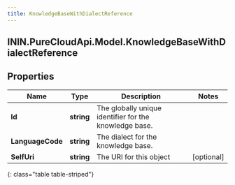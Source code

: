 ```yaml
---
title: KnowledgeBaseWithDialectReference
---
```

## ININ.PureCloudApi.Model.KnowledgeBaseWithDialectReference

## Properties

|Name | Type | Description | Notes|
|------------ | ------------- | ------------- | -------------|
| **Id** | **string** | The globally unique identifier for the knowledge base. | |
| **LanguageCode** | **string** | The dialect for the knowledge base. | |
| **SelfUri** | **string** | The URI for this object | [optional] |
{: class="table table-striped"}


